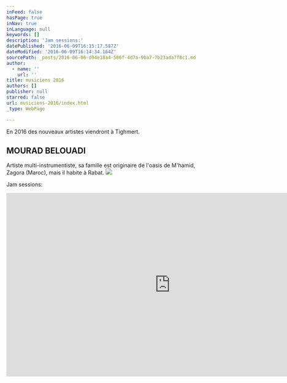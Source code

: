 ```yaml
---
inFeed: false
hasPage: true
inNav: true
inLanguage: null
keywords: []
description: 'Jam sessions:'
datePublished: '2016-06-09T16:15:17.587Z'
dateModified: '2016-06-09T16:14:34.164Z'
sourcePath: _posts/2016-06-06-d94e18a4-586f-4d7a-9ba7-7b23ada7f8c1.md
author:
  - name: ''
    url: ''
title: musiciens 2016
authors: []
publisher: null
starred: false
url: musiciens-2016/index.html
_type: WebPage

---
```

En 2016 des nouveaux artistes viendront à Tighmert.

## MOURAD BELOUADI

Artiste multi-instrumentiste, sa famille est originaire de l'oasis de M'hamid, Zagora (Maroc), mais il habite à Rabat. ![](https://the-grid-user-content.s3-us-west-2.amazonaws.com/ad164c42-cb37-4c67-a708-7d1e0c51d61d.jpg)

Jam sessions:

<iframe src="https://cdn.embedly.com/widgets/media.html?src=https%3A%2F%2Fwww.youtube.com%2Fembed%2Fj9IggH5wQcc%3Ffeature%3Doembed&amp;url=http%3A%2F%2Fwww.youtube.com%2Fwatch%3Fv%3Dj9IggH5wQcc&amp;image=https%3A%2F%2Fi.ytimg.com%2Fvi%2Fj9IggH5wQcc%2Fhqdefault.jpg&amp;key=b7d04c9b404c499eba89ee7072e1c4f7&amp;type=text%2Fhtml&amp;schema=youtube" width="854" height="480" scrolling="no" frameborder="0" allowfullscreen="" style=""></iframe>